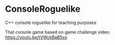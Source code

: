 # ConsoleRoguelike
C++ console roguelike for teaching purposes

That console game based on game challenge video: https://youtu.be/tVWckBaB5xo

